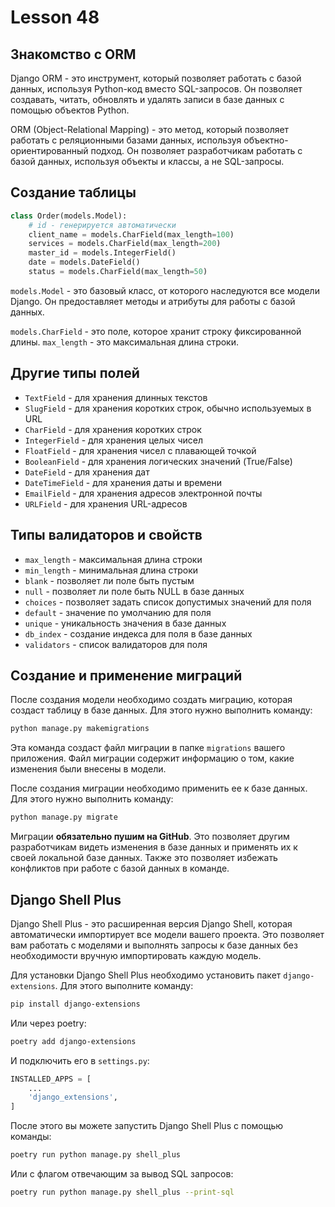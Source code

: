 # Lesson 48

## Знакомство с ORM
Django ORM - это инструмент, который позволяет работать с базой данных, используя Python-код вместо SQL-запросов. Он позволяет создавать, читать, обновлять и удалять записи в базе данных с помощью объектов Python.

ORM (Object-Relational Mapping) - это метод, который позволяет работать с реляционными базами данных, используя объектно-ориентированный подход. Он позволяет разработчикам работать с базой данных, используя объекты и классы, а не SQL-запросы.

## Создание таблицы

```python
class Order(models.Model):
    # id - генерируется автоматически
    client_name = models.CharField(max_length=100)
    services = models.CharField(max_length=200)
    master_id = models.IntegerField()
    date = models.DateField()
    status = models.CharField(max_length=50)
```

`models.Model` - это базовый класс, от которого наследуются все модели Django. Он предоставляет методы и атрибуты для работы с базой данных.

`models.CharField` - это поле, которое хранит строку фиксированной длины. `max_length` - это максимальная длина строки.

## Другие типы полей
- `TextField` - для хранения длинных текстов
- `SlugField` - для хранения коротких строк, обычно используемых в URL
- `CharField` - для хранения коротких строк
- `IntegerField` - для хранения целых чисел
- `FloatField` - для хранения чисел с плавающей точкой
- `BooleanField` - для хранения логических значений (True/False)
- `DateField` - для хранения дат
- `DateTimeField` - для хранения даты и времени
- `EmailField` - для хранения адресов электронной почты
- `URLField` - для хранения URL-адресов

## Типы валидаторов и свойств

- `max_length` - максимальная длина строки
- `min_length` - минимальная длина строки
- `blank` - позволяет ли поле быть пустым
- `null` - позволяет ли поле быть NULL в базе данных
- `choices` - позволяет задать список допустимых значений для поля
- `default` - значение по умолчанию для поля
- `unique` - уникальность значения в базе данных
- `db_index` - создание индекса для поля в базе данных
- `validators` - список валидаторов для поля

## Создание и применение миграций

После создания модели необходимо создать миграцию, которая создаст таблицу в базе данных. Для этого нужно выполнить команду:

```bash
python manage.py makemigrations
```

Эта команда создаст файл миграции в папке `migrations` вашего приложения. Файл миграции содержит информацию о том, какие изменения были внесены в модели.

После создания миграции необходимо применить ее к базе данных. Для этого нужно выполнить команду:

```bash
python manage.py migrate
```

Миграции **обязательно пушим на GitHub**. Это позволяет другим разработчикам видеть изменения в базе данных и применять их к своей локальной базе данных. Также это позволяет избежать конфликтов при работе с базой данных в команде.

## Django Shell Plus

Django Shell Plus - это расширенная версия Django Shell, которая автоматически импортирует все модели вашего проекта. Это позволяет вам работать с моделями и выполнять запросы к базе данных без необходимости вручную импортировать каждую модель.

Для установки Django Shell Plus необходимо установить пакет `django-extensions`. Для этого выполните команду:

```bash
pip install django-extensions
```

Или через poetry:

```bash
poetry add django-extensions
```

И подключить его в `settings.py`:

```python
INSTALLED_APPS = [
    ...
    'django_extensions',
]
```

После этого вы можете запустить Django Shell Plus с помощью команды:

```bash
poetry run python manage.py shell_plus
```

Или с флагом отвечающим за вывод SQL запросов:

```bash
poetry run python manage.py shell_plus --print-sql
```